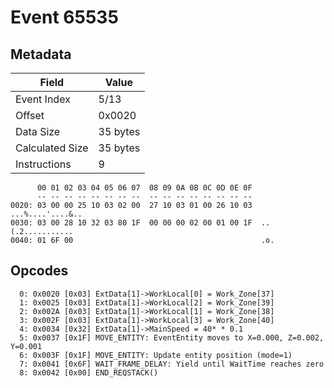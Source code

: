 # Event 65535

## Metadata

| Field           | Value    |
|-----------------|----------|
| Event Index     | 5/13     |
| Offset          | 0x0020   |
| Data Size       | 35 bytes |
| Calculated Size | 35 bytes |
| Instructions    | 9        |

```
      00 01 02 03 04 05 06 07  08 09 0A 0B 0C 0D 0E 0F
      -- -- -- -- -- -- -- --  -- -- -- -- -- -- -- --
0020: 03 00 00 25 10 03 02 00  27 10 03 01 00 26 10 03  ...%....'....&..
0030: 03 00 28 10 32 03 80 1F  00 00 00 02 00 01 00 1F  ..(.2...........
0040: 01 6F 00                                          .o.             
```

## Opcodes

```
  0: 0x0020 [0x03] ExtData[1]->WorkLocal[0] = Work_Zone[37]
  1: 0x0025 [0x03] ExtData[1]->WorkLocal[2] = Work_Zone[39]
  2: 0x002A [0x03] ExtData[1]->WorkLocal[1] = Work_Zone[38]
  3: 0x002F [0x03] ExtData[1]->WorkLocal[3] = Work_Zone[40]
  4: 0x0034 [0x32] ExtData[1]->MainSpeed = 40* * 0.1
  5: 0x0037 [0x1F] MOVE_ENTITY: EventEntity moves to X=0.000, Z=0.002, Y=0.001
  6: 0x003F [0x1F] MOVE_ENTITY: Update entity position (mode=1)
  7: 0x0041 [0x6F] WAIT_FRAME_DELAY: Yield until WaitTime reaches zero
  8: 0x0042 [0x00] END_REQSTACK()
```
